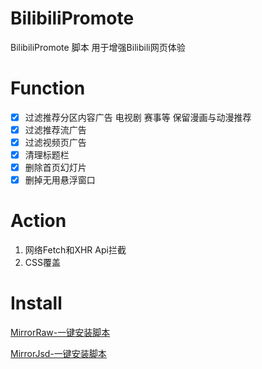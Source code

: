 # BilibiliPromote
BilibiliPromote 脚本 用于增强Bilibili网页体验

# Function
- [x] 过滤推荐分区内容广告 电视剧 赛事等 保留漫画与动漫推荐
- [x] 过滤推荐流广告
- [x] 过滤视频页广告
- [x] 清理标题栏
- [x] 删除首页幻灯片
- [x] 删掉无用悬浮窗口

# Action
1. 网络Fetch和XHR Api拦截
2. CSS覆盖
# Install
[MirrorRaw-一键安装脚本](https://github.com/MliKiowa/BilibiliPromote/raw/main/BilibiliPromote.user.js)

[MirrorJsd-一键安装脚本](https://fastly.jsdelivr.net/gh/MliKiowa/BilibiliPromote/BilibiliPromote.user.js)

